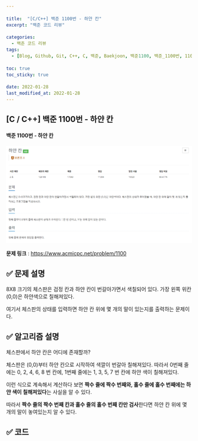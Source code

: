 ```yaml
---

title:  "[C/C++] 백준 1100번 - 하얀 칸"
excerpt: "백준 코드 리뷰"

categories:
  - 백준 코드 리뷰
tags:
  - [Blog, Github, Git, C++, C, 백준, Baekjoon, 백준1100, 백준_1100번, 1100번, c++_1100, 1100_c++]

toc: true
toc_sticky: true

date: 2022-01-28
last_modified_at: 2022-01-28
---
```


## [C / C++] 백준 1100번 - 하얀 칸

#### 백준 1100번 - 하얀 칸

![1100](https://github.com/2hyunjinn/2hyunjinn.github.io/blob/master/images/2022-01-28-1100-posting/1100.PNG?raw=true)



**문제 링크** : <https://www.acmicpc.net/problem/1100>



## ✅ 문제 설명

8X8 크기의 체스판은 검정 칸과 하얀 칸이 번갈아가면서 색칠되어 있다. 가장 왼쪽 위칸 (0,0)은 하얀색으로 칠해져있다.

여기서 체스판의 상태를 입력하면 하얀 칸 위에 몇 개의 말이 있는지를 출력하는 문제이다.



## ✅ 알고리즘 설명

체스판에서 하얀 칸은 어디에 존재할까?

체스판은 (0,0)부터 하얀 칸으로 시작하여 색깔이 번갈아 칠해져있다. 따라서 0번째 줄에는 0, 2, 4, 6, 8 번 칸에, 1번째 줄에는 1, 3, 5, 7 번 칸에 하얀 색이 칠해져있다. 

이런 식으로 계속해서 계산하다 보면 **짝수 줄에 짝수 번째와, 홀수 줄에 홀수 번째에는 하얀 색이 칠해져있다**는 사실을 알 수 있다. 

따라서 **짝수 줄의 짝수 번째 칸과 홀수 줄의 홀수 번째 칸만 검사**한다면 하얀 칸 위에 몇 개의 말이 놓여있는지 알 수 있다.



## ✅ 코드

<script src="https://gist.github.com/2hyunjinn/c7217847a55dc9922e28bfbb967a5593.js"></script>
